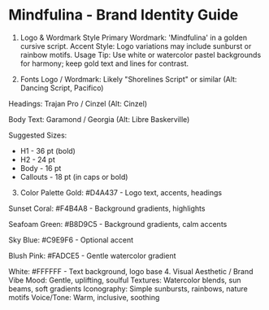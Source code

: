 # Mindfulina - Brand Identity Guide

1. Logo & Wordmark Style
Primary Wordmark: 'Mindfulina' in a golden cursive script.
Accent Style: Logo variations may include sunburst or rainbow motifs.
Usage Tip: Use white or watercolor pastel backgrounds for harmony; keep gold text and lines for contrast.

2. Fonts
Logo / Wordmark: Likely "Shorelines Script" or similar (Alt: Dancing Script, Pacifico) 

Headings: Trajan Pro / Cinzel (Alt: Cinzel)

Body Text: Garamond / Georgia (Alt: Libre Baskerville)

Suggested Sizes:
- H1 - 36 pt (bold)
- H2 - 24 pt
- Body - 16 pt
- Callouts - 18 pt (in caps or bold)

3. Color Palette
Gold: #D4A437 - Logo text, accents, headings

Sunset Coral: #F4B4A8 - Background gradients, highlights 

Seafoam Green: #B8D9C5 - Background gradients, calm accents 

Sky Blue: #C9E9F6 - Optional accent

Blush Pink: #FADCE5 - Gentle watercolor gradient

White: #FFFFFF - Text background, logo base
4. Visual Aesthetic / Brand Vibe
Mood: Gentle, uplifting, soulful
Textures: Watercolor blends, sun beams, soft gradients Iconography: Simple sunbursts, rainbows, nature motifs Voice/Tone: Warm, inclusive, soothing